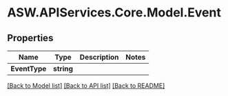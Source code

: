 
# ASW.APIServices.Core.Model.Event

## Properties

Name | Type | Description | Notes
------------ | ------------- | ------------- | -------------
**EventType** | **string** |  | 

[[Back to Model list]](../README.md#documentation-for-models)
[[Back to API list]](../README.md#documentation-for-api-endpoints)
[[Back to README]](../README.md)

